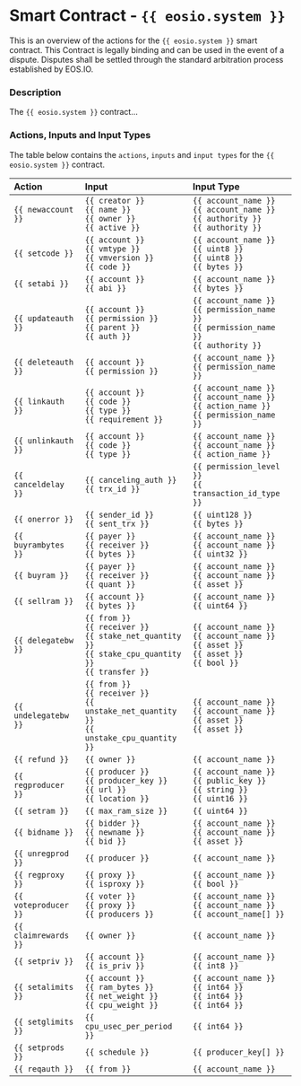 # Smart Contract - `{{ eosio.system }}`

This is an overview of the actions for the `{{ eosio.system }}` smart contract. This Contract is legally binding and can be used in the event of a dispute. Disputes shall be settled through the standard arbitration process established by EOS.IO.

### Description

The `{{ eosio.system }}` contract...

### Actions, Inputs and Input Types

The table below contains the `actions`, `inputs` and `input types` for the `{{ eosio.system }}` contract.

| Action | Input | Input Type |
|:--|:--|:--|
| `{{ newaccount }}` | `{{ creator }}`<br/>`{{ name }}`<br/>`{{ owner }}`<br/>`{{ active }}` | `{{ account_name }}`<br/>`{{ account_name }}`<br/>`{{ authority }}`<br/>`{{ authority }}` |
| `{{ setcode }}` | `{{ account }}`<br/>`{{ vmtype }}`<br/>`{{ vmversion }}`<br/>`{{ code }}` | `{{ account_name }}`<br/>`{{ uint8 }}`<br/>`{{ uint8 }}`<br/>`{{ bytes }}` |
| `{{ setabi }}` | `{{ account }}`<br/>`{{ abi }}` | `{{ account_name }}`<br/>`{{ bytes }}` |
| `{{ updateauth }}` | `{{ account }}`<br/>`{{ permission }}`<br/>`{{ parent }}`<br/>`{{ auth }}` | `{{ account_name }}`<br/>`{{ permission_name }}`<br/>`{{ permission_name }}`<br/>`{{ authority }}` |
| `{{ deleteauth }}` | `{{ account }}`<br/>`{{ permission }}` | `{{ account_name }}`<br/>`{{ permission_name }}` |
| `{{ linkauth }}` | `{{ account }}`<br/>`{{ code }}`<br/>`{{ type }}`<br/>`{{ requirement }}` | `{{ account_name }}`<br/>`{{ account_name }}`<br/>`{{ action_name }}`<br/>`{{ permission_name }}` |
| `{{ unlinkauth }}` | `{{ account }}`<br/>`{{ code }}`<br/>`{{ type }}` | `{{ account_name }}`<br/>`{{ account_name }}`<br/>`{{ action_name }}` |
| `{{ canceldelay }}` | `{{ canceling_auth }}`<br/>`{{ trx_id }}` | `{{ permission_level }}`<br/>`{{ transaction_id_type }}` |
| `{{ onerror }}` | `{{ sender_id }}`<br/>`{{ sent_trx }}` | `{{ uint128 }}`<br/>`{{ bytes }}` |
| `{{ buyrambytes }}` | `{{ payer }}`<br/>`{{ receiver }}`<br/>`{{ bytes }}` | `{{ account_name }}`<br/>`{{ account_name }}`<br/>`{{ uint32 }}` |
| `{{ buyram }}` | `{{ payer }}`<br/>`{{ receiver }}`<br/>`{{ quant }}` | `{{ account_name }}`<br/>`{{ account_name }}`<br/>`{{ asset }}` |
| `{{ sellram }}` | `{{ account }}`<br/>`{{ bytes }}` | `{{ account_name }}`<br/>`{{ uint64 }}` |
| `{{ delegatebw }}` | `{{ from }}`<br/>`{{ receiver }}`<br/>`{{ stake_net_quantity }}`<br/>`{{ stake_cpu_quantity }}`<br/>`{{ transfer }}` | `{{ account_name }}`<br/>`{{ account_name }}`<br/>`{{ asset }}`<br/>`{{ asset }}`<br/>`{{ bool }}` |
| `{{ undelegatebw }}` | `{{ from }}`<br/>`{{ receiver }}`<br/>`{{ unstake_net_quantity }}`<br/>`{{ unstake_cpu_quantity }}` | `{{ account_name }}`<br/>`{{ account_name }}`<br/>`{{ asset }}`<br/>`{{ asset }}` |
| `{{ refund }}` | `{{ owner }}` | `{{ account_name }}` |
| `{{ regproducer }}` | `{{ producer }}`<br/>`{{ producer_key }}`<br/>`{{ url }}`<br/>`{{ location }}` | `{{ account_name }}`<br/>`{{ public_key }}`<br/>`{{ string }}`<br/>`{{ uint16 }}` |
| `{{ setram }}` | `{{ max_ram_size }}` | `{{ uint64 }}` |
| `{{ bidname }}` | `{{ bidder }}`<br/>`{{ newname }}`<br/>`{{ bid }}` | `{{ account_name }}`<br/>`{{ account_name }}`<br/>`{{ asset }}` |
| `{{ unregprod }}` | `{{ producer }}` | `{{ account_name }}` |
| `{{ regproxy }}` | `{{ proxy }}`<br/>`{{ isproxy }}` | `{{ account_name }}`<br/>`{{ bool }}` |
| `{{ voteproducer }}` | `{{ voter }}`<br/>`{{ proxy }}`<br/>`{{ producers }}` | `{{ account_name }}`<br/>`{{ account_name }}`<br/>`{{ account_name[] }}` |
| `{{ claimrewards }}` | `{{ owner }}` | `{{ account_name }}` |
| `{{ setpriv }}` | `{{ account }}`<br/>`{{ is_priv }}` | `{{ account_name }}`<br/>`{{ int8 }}` |
| `{{ setalimits }}` | `{{ account }}`<br/>`{{ ram_bytes }}`<br/>`{{ net_weight }}`<br/>`{{ cpu_weight }}` | `{{ account_name }}`<br/>`{{ int64 }}`<br/>`{{ int64 }}`<br/>`{{ int64 }}` |
| `{{ setglimits }}` | `{{ cpu_usec_per_period }}` | `{{ int64 }}` |
| `{{ setprods }}` | `{{ schedule }}` | `{{ producer_key[] }}` |
| `{{ reqauth }}` | `{{ from }}` | `{{ account_name }}` |